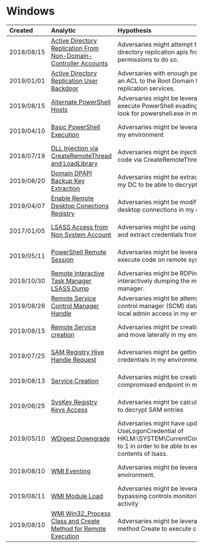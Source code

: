 # Windows

|Created|Analytic|Hypothesis|Author|
| :---| :---| :---| :---|
|2018/08/15 |[Active Directory Replication From Non-Domain-Controller Accounts](https://threathunterplaybook.com/notebooks/windows/06_credential_access/credential_access/WIN-180815210510.html) |Adversaries might attempt to pull the NTLM hash of a user via active directory replication apis from a non-domain-controller account with permissions to do so. |Roberto Rodriguez @Cyb3rWard0g |
|2019/01/01 |[Active Directory Replication User Backdoor](https://threathunterplaybook.com/notebooks/windows/05_defense_evasion/defense_evasion/WIN-190101151110.html) |Adversaries with enough permissions (domain admin) might be adding an ACL to the Root Domain for any user to abuse active directory replication services. |Roberto Rodriguez @Cyb3rWard0g |
|2019/08/15 |[Alternate PowerShell Hosts](https://threathunterplaybook.com/notebooks/windows/02_execution/execution/WIN-190815181010.html) |Adversaries might be leveraging alternate PowerShell Hosts to execute PowerShell evading traditional PowerShell detections that look for powershell.exe in my environment. |Roberto Rodriguez @Cyb3rWard0g |
|2019/04/10 |[Basic PowerShell Execution](https://threathunterplaybook.com/notebooks/windows/02_execution/execution/WIN-190410151110.html) |Adversaries might be leveraging PowerShell to execute code within my environment |Roberto Rodriguez @Cyb3rWard0g |
|2018/07/19 |[DLL Injection via CreateRemoteThread and LoadLibrary](https://threathunterplaybook.com/notebooks/windows/05_defense_evasion/defense_evasion/WIN-180719170510.html) |Adversaries might be injecting a dll to another process to execute code via CreateRemoteThread and LoadLibrary functions. |Roberto Rodriguez @Cyb3rWard0g |
|2019/06/20 |[Domain DPAPI Backup Key Extraction](https://threathunterplaybook.com/notebooks/windows/06_credential_access/credential_access/WIN-190620024610.html) |Adversaries might be extracting the DPAPI domain backup key from my DC to be able to decrypt any domain user master key files. |Roberto Rodriguez @Cyb3rWard0g |
|2019/04/07 |[Enable Remote Desktop Conections Registry](https://threathunterplaybook.com/notebooks/windows/05_defense_evasion/defense_evasion/WIN-190407183310.html) |Adversaries might be modifying registry key values to enable remote desktop connections in my environment |Roberto Rodriguez @Cyb3rWard0g |
|2017/01/05 |[LSASS Access from Non System Account](https://threathunterplaybook.com/notebooks/windows/06_credential_access/credential_access/WIN-170105221010.html) |Adversaries might be using a non system account to access LSASS and extract credentials from memory. |Roberto Rodriguez @Cyb3rWard0g |
|2019/05/11 |[PowerShell Remote Session](https://threathunterplaybook.com/notebooks/windows/08_lateral_movement/lateral_movement/WIN-190511223310.html) |Adversaries might be leveraging remote powershell sessions to execute code on remote systems throughout my environment |Roberto Rodriguez @Cyb3rWard0g |
|2019/10/30 |[Remote Interactive Task Manager LSASS Dump](https://threathunterplaybook.com/notebooks/windows/06_credential_access/credential_access/WIN-191030201010.html) |Adversaries might be RDPing to computers in my environment and interactively dumping the memory contents of LSASS with task manager. |Roberto Rodriguez @Cyb3rWard0g |
|2019/08/26 |[Remote Service Control Manager Handle](https://threathunterplaybook.com/notebooks/windows/07_discovery/discovery/WIN-190826010110.html) |Adversaries might be attempting to open up a handle to the service control manager (SCM) database on remote endpoints to check for local admin access in my environment. |Roberto Rodriguez @Cyb3rWard0g |
|2019/08/15 |[Remote Service creation](https://threathunterplaybook.com/notebooks/windows/08_lateral_movement/lateral_movement/WIN-190815181010.html) |Adversaries might be creating new services remotely to execute code and move laterally in my environment |Roberto Rodriguez @Cyb3rWard0g |
|2019/07/25 |[SAM Registry Hive Handle Request](https://threathunterplaybook.com/notebooks/windows/07_discovery/discovery/WIN-190725024610.html) |Adversaries might be getting a handle to the SAM database to extract credentials in my environment |Roberto Rodriguez @Cyb3rWard0g |
|2019/08/13 |[Service Creation](https://threathunterplaybook.com/notebooks/windows/02_execution/execution/WIN-190813181020.html) |Adversaries might be creating new services to execute code on a compromised endpoint in my environment |Roberto Rodriguez @Cyb3rWard0g |
|2019/06/25 |[SysKey Registry Keys Access](https://threathunterplaybook.com/notebooks/windows/07_discovery/discovery/WIN-190625024610.html) |Adversaries might be calculating the SysKey from registry key values to decrypt SAM entries |Roberto Rodriguez @Cyb3rWard0g |
|2019/05/10 |[WDigest Downgrade](https://threathunterplaybook.com/notebooks/windows/05_defense_evasion/defense_evasion/WIN-190510202010.html) |Adversaries might have updated the property value UseLogonCredential of HKLM:\SYSTEM\CurrentControlSet\Control\SecurityProviders\WDigest to 1 in order to be able to extract clear text passwords from memory contents of lsass. |Roberto Rodriguez @Cyb3rWard0g |
|2019/08/10 |[WMI Eventing](https://threathunterplaybook.com/notebooks/windows/03_persistence/persistence/WIN-190810170510.html) |Adversaries might be leveraging WMI eventing for persistence in my environment. |Roberto Rodriguez @Cyb3rWard0g |
|2019/08/11 |[WMI Module Load](https://threathunterplaybook.com/notebooks/windows/02_execution/execution/WIN-190811201010.html) |Adversaries might be leveraging WMI modules to execute WMI tasks bypassing controls monitoring for wmiprvse.exe or wmiapsrv.exe activity |Roberto Rodriguez @Cyb3rWard0g |
|2019/08/10 |[WMI Win32_Process Class and Create Method for Remote Execution](https://threathunterplaybook.com/notebooks/windows/08_lateral_movement/lateral_movement/WIN-190810201010.html) |Adversaries might be leveraging WMI Win32_Process class and method Create to execute code remotely across my environment |Roberto Rodriguez @Cyb3rWard0g |
